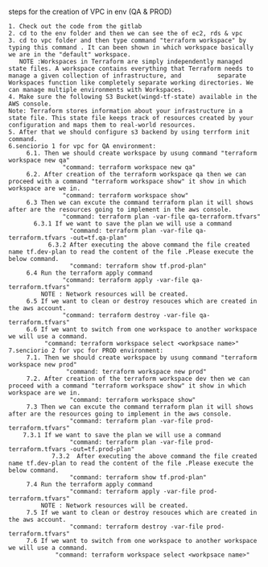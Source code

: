 steps for the creation of VPC in env (QA & PROD)  

    1. Check out the code from the gitlab       
    2. cd to the env folder and then we can see the of ec2, rds & vpc 
    3. cd to vpc folder and then type command "terraform workspace" by typing this command . It can been shown in which workspace basically we are in the "default" workspace.   
       NOTE :Workspaces in Terraform are simply independently managed state files. A workspace contains everything that Terraform needs to manage a given collection of infrastructure, and          separate Workspaces function like completely separate working directories. We can manage multiple environments with Workspaces.
    4. Make sure the following S3 Bucket(wingd-tf-state) available in the AWS console.
    Note: Terraform stores information about your infrastructure in a state file. This state file keeps track of resources created by your configuration and maps them to real-world resources.
    5. After that we should configure s3 backend by using terrform init command.
    6.senciorio 1 for vpc for QA environment:
         6.1. Then we should create workspace by usung command "terraform workspace new qa"
                   "command: terraform workspace new qa"
         6.2. After creation of the terraform workspace qa then we can proceed with a command "terraform workspace show" it show in which workspace are we in.
                   "command: terraform workspace show"
         6.3 Then we can excute the command terraform plan it will shows after are the resources going to implement in the aws console.
                   "command: terraform plan -var-file qa-terraform.tfvars"
	       6.3.1 If we want to save the plan we will use a command
	                 "command: terraform plan -var-file qa-terraform.tfvars -out=tf.qa-plan"
               6.3.2 After executing the above command the file created name tf.dev-plan to read the content of the file .Please execute the below command.
	                 "command: terraform show tf.prod-plan"
         6.4 Run the terraform apply command 
                   "command: terraform apply -var-file qa-terraform.tfvars"
             NOTE : Network resources will be created. 
         6.5 If we want to clean or destroy resouces which are created in the aws account.
                   "command: terraform destroy -var-file qa-terraform.tfvars"
         6.6 If we want to switch from one workspace to another workspace we will use a command.
	          "command: terraform workspace select <workpsace name>"
    7.senciorio 2 for vpc for PROD environment:
         7.1. Then we should create workspace by usung command "terraform workspace new prod"
                    "command: terraform workspace new prod"
         7.2. After creation of the terraform workspace dev then we can proceed with a command "terraform workspace show" it show in which workspace are we in.
                     "command: terraform workspace show"
         7.3 Then we can excute the command terraform plan it will shows after are the resources going to implement in the aws console.
                     "command: terraform plan -var-file prod-terraform.tfvars"
		7.3.1 If we want to save the plan we will use a command
		             "command: terraform plan -var-file prod-terraform.tfvars -out=tf.prod-plan"
                7.3.2  After executing the above command the file created name tf.dev-plan to read the content of the file .Please execute the below command.
		             "command: terraform show tf.prod-plan"
         7.4 Run the terraform apply command 
                     "command: terraform apply -var-file prod-terraform.tfvars"
             NOTE : Network resources will be created. 
         7.5 If we want to clean or destroy resouces which are created in the aws account.
                     "command: terraform destroy -var-file prod-terraform.tfvars"
         7.6 If we want to switch from one workspace to another workspace we will use a command.
	             "command: terraform workspace select <workpsace name>"
